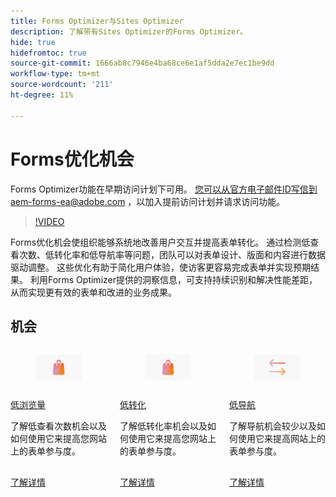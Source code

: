 ```yaml
---
title: Forms Optimizer与Sites Optimizer
description: 了解带有Sites Optimizer的Forms Optimizer。
hide: true
hidefromtoc: true
source-git-commit: 1666ab8c7946e4ba68ce6e1af5dda2e7ec1be9dd
workflow-type: tm+mt
source-wordcount: '211'
ht-degree: 11%

---
```



# Forms优化机会

<span class="preview"> Forms Optimizer功能在早期访问计划下可用。 您可以从官方电子邮件ID写信到aem-forms-ea@adobe.com ，以加入提前访问计划并请求访问功能。</span>

>[!VIDEO](https://video.tv.adobe.com/v/3469472/)

<!-- ![Forms Optimization opportunities](./assets/form-optimization/hero.png){align="center"} -->

Forms优化机会使组织能够系统地改善用户交互并提高表单转化。 通过检测低查看次数、低转化率和低导航率等问题，团队可以对表单设计、版面和内容进行数据驱动调整。 这些优化有助于简化用户体验，使访客更容易完成表单并实现预期结果。 利用Forms Optimizer提供的洞察信息，可支持持续识别和解决性能差距，从而实现更有效的表单和改进的业务成果。

## 机会

<!-- CARDS
 
* ../documentation/opportunities/low-views.md
  {title=Low views}
  {image=../assets/common/card-bag.png}
* ../documentation/opportunities/low-conversions.md
  {title=Low conversions}
  {image=../assets/common/card-bag.png}

--->
<!-- START CARDS HTML - DO NOT MODIFY BY HAND -->
<div class="columns">
    <div class="column is-half-tablet is-half-desktop is-one-third-widescreen" aria-label="Low views">
        <div class="card" style="height: 100%; display: flex; flex-direction: column; height: 100%;">
            <div class="card-image">
                <figure class="image x-is-16by9">
                    <a href="../documentation/opportunities/low-views.md" title="低浏览量" target="_blank" rel="referrer">
                        <img class="is-bordered-r-small" src="../assets/common/card-bag.png" alt="低浏览量"
                             style="width: 100%; aspect-ratio: 16 / 9; object-fit: cover; overflow: hidden; display: block; margin: auto;">
                    </a>
                </figure>
            </div>
            <div class="card-content is-padded-small" style="display: flex; flex-direction: column; flex-grow: 1; justify-content: space-between;">
                <div class="top-card-content">
                    <p class="headline is-size-6 has-text-weight-bold">
                        <a href="../documentation/opportunities/low-views.md" target="_blank" rel="referrer" title="低浏览量">低浏览量</a>
                    </p>
                    <p class="is-size-6">了解低查看次数机会以及如何使用它来提高您网站上的表单参与度。</p>
                </div>
                <a href="../documentation/opportunities/low-views.md" target="_blank" rel="referrer" class="spectrum-Button spectrum-Button--outline spectrum-Button--primary spectrum-Button--sizeM" style="align-self: flex-start; margin-top: 1rem;">
                    <span class="spectrum-Button-label has-no-wrap has-text-weight-bold">了解详情</span>
                </a>
            </div>
        </div>
    </div>
    <div class="column is-half-tablet is-half-desktop is-one-third-widescreen" aria-label="Low conversions">
        <div class="card" style="height: 100%; display: flex; flex-direction: column; height: 100%;">
            <div class="card-image">
                <figure class="image x-is-16by9">
                    <a href="../documentation/opportunities/low-conversions.md" title="低转化" target="_blank" rel="referrer">
                        <img class="is-bordered-r-small" src="../assets/common/card-bag.png" alt="低转化"
                             style="width: 100%; aspect-ratio: 16 / 9; object-fit: cover; overflow: hidden; display: block; margin: auto;">
                    </a>
                </figure>
            </div>
            <div class="card-content is-padded-small" style="display: flex; flex-direction: column; flex-grow: 1; justify-content: space-between;">
                <div class="top-card-content">
                    <p class="headline is-size-6 has-text-weight-bold">
                        <a href="../documentation/opportunities/low-conversions.md" target="_blank" rel="referrer" title="低转化">低转化</a>
                    </p>
                    <p class="is-size-6">了解低转化率机会以及如何使用它来提高您网站上的表单参与度。</p>
                </div>
                <a href="../documentation/opportunities/low-conversions.md" target="_blank" rel="referrer" class="spectrum-Button spectrum-Button--outline spectrum-Button--primary spectrum-Button--sizeM" style="align-self: flex-start; margin-top: 1rem;">
                    <span class="spectrum-Button-label has-no-wrap has-text-weight-bold">了解详情</span>
                </a>
            </div>
        </div>
    </div>
    <div class="column is-half-tablet is-half-desktop is-one-third-widescreen" aria-label="Low navigation">
        <div class="card" style="height: 100%; display: flex; flex-direction: column; height: 100%;">
            <div class="card-image">
                <figure class="image x-is-16by9">
                    <a href="../documentation/opportunities/low-navigation.md" title="低导航" target="_blank" rel="referrer">
                        <img class="is-bordered-r-small" src="../assets/common/card-arrows.png" alt="低导航"
                             style="width: 100%; aspect-ratio: 16 / 9; object-fit: cover; overflow: hidden; display: block; margin: auto;">
                    </a>
                </figure>
            </div>
            <div class="card-content is-padded-small" style="display: flex; flex-direction: column; flex-grow: 1; justify-content: space-between;">
                <div class="top-card-content">
                    <p class="headline is-size-6 has-text-weight-bold">
                        <a href="../documentation/opportunities/low-navigation.md" target="_blank" rel="referrer" title="无障碍问题">低导航</a>
                    </p>
                    <p class="is-size-6">了解导航机会较少以及如何使用它来提高网站上的表单参与度。</p>
                </div>
                <a href="../documentation/opportunities/low-navigation.md" target="_blank" rel="referrer" class="spectrum-Button spectrum-Button--outline spectrum-Button--primary spectrum-Button--sizeM" style="align-self: flex-start; margin-top: 1rem;">
                    <span class="spectrum-Button-label has-no-wrap has-text-weight-bold">了解详情</span>
                </a>
            </div>
        </div>
    </div>
</div>
<!-- END CARDS HTML - DO NOT MODIFY BY HAND -->
